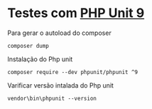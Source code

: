 # Testes com [PHP Unit 9](https://phpunit.de)

Para gerar o autoload do composer
```
composer dump
```

Instalação do Php unit
```
composer require --dev phpunit/phpunit ^9
```

Varificar versão intalada do Php unit
```
vendor\bin\phpunit --version
```

